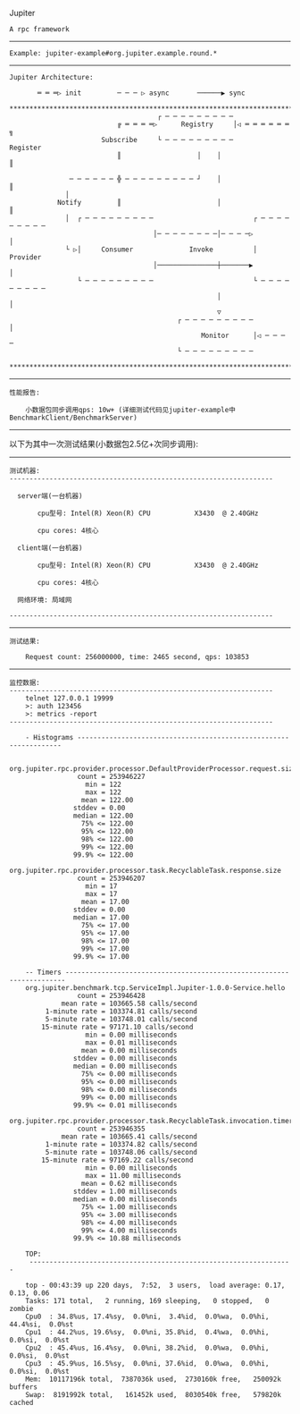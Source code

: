 Jupiter

    A rpc framework

  -------------------------------------------------------------------------------------------------------

    Example: jupiter-example#org.jupiter.example.round.*

  -------------------------------------------------------------------------------------------------------

    Jupiter Architecture:

           ═ ═ ═▷ init         ─ ─ ─ ▷ async       ──────▶ sync
      ***********************************************************************************
                                         ┌ ─ ─ ─ ─ ─ ─ ─ ─ ─
                               ╔ ═ ═ ═ ═▷      Registry     │◁ ═ ═ ═ ═ ═ ═ ╗
                           Subscribe     └ ─ ─ ─ ─ ─ ─ ─ ─ ─           Register
                               ║                   │    │                  ║

                   ─ ─ ─ ─ ─ ─ ╬ ─ ─ ─ ─ ─ ─ ─ ─ ─ ┘    │                  ║
                  │
                Notify         ║                        │                  ║
                  │  ┌ ─ ─ ─ ─ ─ ─ ─ ─ ─                         ┌ ─ ─ ─ ─ ─ ─ ─ ─ ─
                                        │─ ─ ─ ─ ─ ─ ─ ─│─ ─ ─ ─▷                   │
                  └ ▷│     Consumer              Invoke          │     Provider
                                        │───────────────┼───────▶                   │
                     └ ─ ─ ─ ─ ─ ─ ─ ─ ─                         └ ─ ─ ─ ─ ─ ─ ─ ─ ─
                                                        │                  │
                                                        ▽
                                              ┌ ─ ─ ─ ─ ─ ─ ─ ─ ─          │
                                                    Monitor      │◁ ─ ─ ─ ─
                                              └ ─ ─ ─ ─ ─ ─ ─ ─ ─
      ***********************************************************************************

  -------------------------------------------------------------------------------------------------------

    性能报告:

        小数据包同步调用qps: 10w+ (详细测试代码见jupiter-example中BenchmarkClient/BenchmarkServer)

  -------------------------------------------------------------------------------------------------------

以下为其中一次测试结果(小数据包2.5亿+次同步调用):

  -------------------------------------------------------------------------------------------------------

    测试机器:
    ------------------------------------------------------------------

      server端(一台机器)

           cpu型号: Intel(R) Xeon(R) CPU           X3430  @ 2.40GHz

           cpu cores: 4核心

      client端(一台机器)

           cpu型号: Intel(R) Xeon(R) CPU           X3430  @ 2.40GHz

           cpu cores: 4核心

      网络环境: 局域网

    ------------------------------------------------------------------

  ------------------------------------------------------------------------------------------------------

    测试结果:

        Request count: 256000000, time: 2465 second, qps: 103853

  ------------------------------------------------------------------------------------------------------

    监控数据:
    ------------------------------------------------------------------
        telnet 127.0.0.1 19999
        >: auth 123456
        >: metrics -report
    ------------------------------------------------------------------

        - Histograms ------------------------------------------------------------------

        org.jupiter.rpc.provider.processor.DefaultProviderProcessor.request.size
                     count = 253946227
                       min = 122
                       max = 122
                      mean = 122.00
                    stddev = 0.00
                    median = 122.00
                      75% <= 122.00
                      95% <= 122.00
                      98% <= 122.00
                      99% <= 122.00
                    99.9% <= 122.00
        org.jupiter.rpc.provider.processor.task.RecyclableTask.response.size
                     count = 253946207
                       min = 17
                       max = 17
                      mean = 17.00
                    stddev = 0.00
                    median = 17.00
                      75% <= 17.00
                      95% <= 17.00
                      98% <= 17.00
                      99% <= 17.00
                    99.9% <= 17.00

        -- Timers ----------------------------------------------------------------------
        org.jupiter.benchmark.tcp.ServiceImpl.Jupiter-1.0.0-Service.hello
                     count = 253946428
                 mean rate = 103665.58 calls/second
             1-minute rate = 103374.81 calls/second
             5-minute rate = 103748.01 calls/second
            15-minute rate = 97171.10 calls/second
                       min = 0.00 milliseconds
                       max = 0.01 milliseconds
                      mean = 0.00 milliseconds
                    stddev = 0.00 milliseconds
                    median = 0.00 milliseconds
                      75% <= 0.00 milliseconds
                      95% <= 0.00 milliseconds
                      98% <= 0.00 milliseconds
                      99% <= 0.00 milliseconds
                    99.9% <= 0.01 milliseconds
        org.jupiter.rpc.provider.processor.task.RecyclableTask.invocation.timer
                     count = 253946355
                 mean rate = 103665.41 calls/second
             1-minute rate = 103374.82 calls/second
             5-minute rate = 103748.06 calls/second
            15-minute rate = 97169.22 calls/second
                       min = 0.00 milliseconds
                       max = 11.00 milliseconds
                      mean = 0.62 milliseconds
                    stddev = 1.00 milliseconds
                    median = 0.00 milliseconds
                      75% <= 1.00 milliseconds
                      95% <= 3.00 milliseconds
                      98% <= 4.00 milliseconds
                      99% <= 4.00 milliseconds
                    99.9% <= 10.88 milliseconds

        TOP:
        ￼------------------------------------------------------------------

        top - 00:43:39 up 220 days,  7:52,  3 users,  load average: 0.17, 0.13, 0.06
        Tasks: 171 total,   2 running, 169 sleeping,   0 stopped,   0 zombie
        Cpu0  : 34.8%us, 17.4%sy,  0.0%ni,  3.4%id,  0.0%wa,  0.0%hi, 44.4%si,  0.0%st
        Cpu1  : 44.2%us, 19.6%sy,  0.0%ni, 35.8%id,  0.4%wa,  0.0%hi,  0.0%si,  0.0%st
        Cpu2  : 45.4%us, 16.4%sy,  0.0%ni, 38.2%id,  0.0%wa,  0.0%hi,  0.0%si,  0.0%st
        Cpu3  : 45.9%us, 16.5%sy,  0.0%ni, 37.6%id,  0.0%wa,  0.0%hi,  0.0%si,  0.0%st
        Mem:  10117196k total,  7387036k used,  2730160k free,   250092k buffers
        Swap:  8191992k total,   161452k used,  8030540k free,   579820k cached
